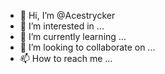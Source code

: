 - 👋 Hi, I’m @Acestrycker
- 👀 I’m interested in ...
- 🌱 I’m currently learning ...
- 💞️ I’m looking to collaborate on ...
- 📫 How to reach me ...

<!---
Acestrycker/Acestrycker is a ✨ special ✨ repository because its `README.md` (this file) appears on your GitHub profile.
You can click the Preview link to take a look at your changes.
--->
